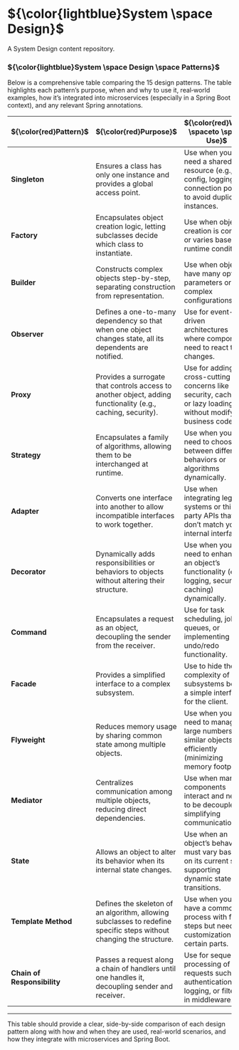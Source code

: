 # ${\color{lightblue}System \space Design}$
A System Design content repository.

### ${\color{lightblue}System \space Design \space Patterns}$

Below is a comprehensive table comparing the 15 design patterns. The table highlights each pattern’s purpose, when and why to use it, real‐world examples, how it’s integrated into microservices (especially in a Spring Boot context), and any relevant Spring annotations.

| ${\color{red}Pattern}$ | ${\color{red}Purpose}$ | ${\color{red}When \spaceto \space Use}$ | ${\color{red}Real-World \space Example}$ | ${\color{red}Microservices \space Integration}$ | ${\color{red}Annotations}$ | ${\color{red} Folder}$ |
|-|-|-|-|-|-|-|
| **Singleton**             | Ensures a class has only one instance and provides a global access point.                                         | Use when you need a shared resource (e.g., config, logging, connection pools) to avoid duplicate instances.      | Database connection managers, centralized logging systems                  | Spring beans are singletons by default; used for shared resources (e.g., DataSource, Environment).             | `@Component`, `@Service`, `@Repository` (default singleton scope)           | [Folder]() |
| **Factory**               | Encapsulates object creation logic, letting subclasses decide which class to instantiate.                         | Use when object creation is complex or varies based on runtime conditions.                                      | Notification factories, payment gateway factories                         | Use `FactoryBean` or `@Configuration` classes with `@Bean` methods to create components dynamically.           | `@Configuration`, `@Bean`, `FactoryBean`                                    | [Folder]() |
| **Builder**               | Constructs complex objects step-by-step, separating construction from representation.                            | Use when objects have many optional parameters or complex configurations.                                       | Building complex DTOs, constructing orders or user profiles                | Often used in DTO creation or request/response builders; Lombok’s builder pattern simplifies code in Spring Boot.  | Lombok’s `@Builder` (or custom builder pattern implementations)              | [Folder]() |
| **Observer**              | Defines a one-to-many dependency so that when one object changes state, all its dependents are notified.             | Use for event-driven architectures where components need to react to changes.                                   | Event notification systems, real-time data feeds                           | Implemented via Spring’s ApplicationEvents; decouples event producers and consumers using `@EventListener`.       | `@EventListener`, `@Async` (for async event processing)                     | [Folder]() |
| **Proxy**                 | Provides a surrogate that controls access to another object, adding functionality (e.g., caching, security).         | Use for adding cross-cutting concerns like security, caching, or lazy loading without modifying business code.    | API Gateways, security proxies, rate limiters                              | Implement cross-cutting concerns via Spring AOP proxies; often used in API gateways and security modules.         | `@Aspect`, `@EnableAspectJAutoProxy`                                       | [Folder]() |
| **Strategy**              | Encapsulates a family of algorithms, allowing them to be interchanged at runtime.                                 | Use when you need to choose between different behaviors or algorithms dynamically.                              | Routing strategies in navigation, discount calculation strategies          | Leverage dependency injection to select between multiple strategies based on configuration or context.           | `@Component`, `@Qualifier`, `@Primary`                                      | [Folder]() |
| **Adapter**               | Converts one interface into another to allow incompatible interfaces to work together.                            | Use when integrating legacy systems or third-party APIs that don’t match your internal interfaces.                | Legacy payment API adapters, third-party integration wrappers               | Wrap external services with adapter classes to conform to your internal APIs, promoting interoperability.          | `@Component`                                                              | [Folder]() |
| **Decorator**             | Dynamically adds responsibilities or behaviors to objects without altering their structure.                        | Use when you need to enhance an object’s functionality (e.g., logging, security, caching) dynamically.             | Adding logging or security to service calls                                | Use Spring AOP or bean decorators to inject additional behavior into services without modifying core logic.       | `@Aspect`, `@Component`                                                   | [Folder]() |
| **Command**               | Encapsulates a request as an object, decoupling the sender from the receiver.                                     | Use for task scheduling, job queues, or implementing undo/redo functionality.                                  | Task schedulers, message-based command execution (e.g., remote service calls) | Use with messaging frameworks (RabbitMQ, Kafka) where commands are dispatched as messages; also seen in Spring Integration. | `@Service`, Spring Integration’s `@ServiceActivator` (if applicable)          | [Folder]() |
| **Facade**                | Provides a simplified interface to a complex subsystem.                                                          | Use to hide the complexity of subsystems behind a simple interface for the client.                               | API Gateways that aggregate multiple microservices                         | Create unified endpoints that hide the underlying complexity of multiple services; simplifies client interactions. | `@RestController`, `@Service`, `@Component`                                | [Folder]() |
| **Flyweight**             | Reduces memory usage by sharing common state among multiple objects.                                               | Use when you need to manage large numbers of similar objects efficiently (minimizing memory footprint).            | Caching mechanisms, shared UI components                                   | Optimize caching or object pooling strategies to reduce memory overhead; can be paired with Spring caching.        | `@Cacheable` (for caching aspects), `@Component`                           | [Folder]() |
| **Mediator**              | Centralizes communication among multiple objects, reducing direct dependencies.                                  | Use when many components interact and need to be decoupled, simplifying communication.                           | Chat room systems, centralized message buses                               | Implement as a central event bus or use Spring Cloud Bus to manage communications between microservices.          | `@EventListener`, `@Component`                                            | [Folder]() |
| **State**                 | Allows an object to alter its behavior when its internal state changes.                                            | Use when an object’s behavior must vary based on its current state, supporting dynamic state transitions.         | Order lifecycle management (new, shipped, delivered)                       | Use frameworks like Spring State Machine to handle complex state transitions in microservices or workflows.        | *(Typically configured via Spring State Machine; no direct annotation)*     | [Folder]() |
| **Template Method**       | Defines the skeleton of an algorithm, allowing subclasses to redefine specific steps without changing the structure. | Use when you have a common process with fixed steps but need customization for certain parts.                      | Data processing pipelines, ETL operations                                  | Standardize business processes in Spring Boot controllers or services by defining abstract workflows.              | *(No direct annotation; abstract classes can be registered as components if needed)* | [Folder]() |
| **Chain of Responsibility** | Passes a request along a chain of handlers until one handles it, decoupling sender and receiver.                  | Use for sequential processing of requests such as authentication, logging, or filtering in middleware.            | HTTP request filtering (e.g., security filter chains)                      | Implement as servlet filters or interceptors (e.g., Spring Security filter chain) to process HTTP requests modularly. | `@Component`, `@Order` (for ordering filters/interceptors)                 | [Folder]() |

---

This table should provide a clear, side-by-side comparison of each design pattern along with how and when they are used, real-world scenarios, and how they integrate with microservices and Spring Boot.
